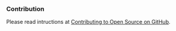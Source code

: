### Contribution

Please read intructions at [Contributing to Open Source on GitHub](https://guides.github.com/activities/contributing-to-open-source/).
